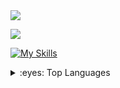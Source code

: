 
<img src="https://quotes-github-readme.vercel.app/api?type=horizontal&theme=dark&quote=程序员，喜欢写代码，喜欢做产品，喜欢分享技术知识，努力成为全栈，独立开发者。&author=古时的云"  />
<p align="left">
 <img src="https://img.shields.io/badge/JavaScript-FFD749?style=for-the-badge&logo=python&logoColor=white" />
</p>

[![My Skills](https://skillicons.dev/icons?i=javascript,react,vue,nodejs,figma&theme=light)](https://skillicons.dev)

<details>
<summary>:eyes: Top Languages</summary>
  
显示内容

</details>





